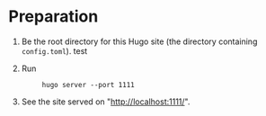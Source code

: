 # Preparation


1.  Be the root directory for this Hugo site (the directory containing
    `config.toml`).
    test
2.  Run

    ```text
         hugo server --port 1111
    ```
3.  See the site served on "<http://localhost:1111/>".

